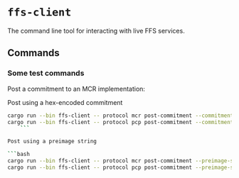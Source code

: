 # `ffs-client`

The command line tool for interacting with live FFS services.

## Commands

### Some test commands

Post a commitment to an MCR implementation:

Post using a hex-encoded commitment

```bash
cargo run --bin ffs-client -- protocol mcr post-commitment --commitment-hex <hex>
cargo run --bin ffs-client -- protocol pcp post-commitment --commitment-hex <hex>
    ```

Post using a preimage string

```bash
cargo run --bin ffs-client -- protocol mcr post-commitment --preimage-string <string>
cargo run --bin ffs-client -- protocol pcp post-commitment --preimage-string <string>
```

